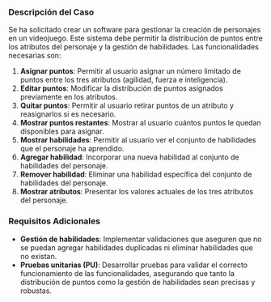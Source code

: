### Descripción del Caso

Se ha solicitado crear un software para gestionar la creación de personajes en un videojuego. Este sistema debe permitir la distribución de puntos entre los atributos del personaje y la gestión de habilidades. Las funcionalidades necesarias son:

1. **Asignar puntos**: Permitir al usuario asignar un número limitado de puntos entre los tres atributos (agilidad, fuerza e inteligencia).
2. **Editar puntos**: Modificar la distribución de puntos asignados previamente en los atributos.
3. **Quitar puntos**: Permitir al usuario retirar puntos de un atributo y reasignarlos si es necesario.
4. **Mostrar puntos restantes**: Mostrar al usuario cuántos puntos le quedan disponibles para asignar.
5. **Mostrar habilidades**: Permitir al usuario ver el conjunto de habilidades que el personaje ha aprendido.
6. **Agregar habilidad**: Incorporar una nueva habilidad al conjunto de habilidades del personaje.
7. **Remover habilidad**: Eliminar una habilidad específica del conjunto de habilidades del personaje.
8. **Mostrar atributos**: Presentar los valores actuales de los tres atributos del personaje.

### Requisitos Adicionales

- **Gestión de habilidades**: Implementar validaciones que aseguren que no se puedan agregar habilidades duplicadas ni eliminar habilidades que no existan.
- **Pruebas unitarias (PU)**: Desarrollar pruebas para validar el correcto funcionamiento de las funcionalidades, asegurando que tanto la distribución de puntos como la gestión de habilidades sean precisas y robustas.
